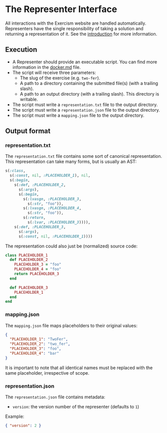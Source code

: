 # The Representer Interface

All interactions with the Exercism website are handled automatically. Representers have the single responsibility of taking a solution and returning a representation of it. See the [introduction](/docs/building/tooling/representers#introduction) for more information.

## Execution

- A Representer should provide an executable script. You can find more information in the [docker.md](/docs/building/tooling/representers/docker) file.
- The script will receive three parameters:
  - The slug of the exercise (e.g. `two-fer`).
  - A path to a directory containing the submitted file(s) (with a trailing slash).
  - A path to an output directory (with a trailing slash). This directory is writable.
- The script must write a `representation.txt` file to the output directory.
- The script must write a `representation.json` file to the output directory.
- The script must write a `mapping.json` file to the output directory.

## Output format

### representation.txt

The `representation.txt` file contains some sort of canonical representation. This representation can take many forms, but is usually an AST:

```ruby
s(:class,
  s(:const, nil, :PLACEHOLDER_1), nil,
  s(:begin,
    s(:def, :PLACEHOLDER_2,
      s(:args),
      s(:begin,
        s(:lvasgn, :PLACEHOLDER_3,
          s(:str, "foo")),
        s(:lvasgn, :PLACEHOLDER_4,
          s(:str, "foo")),
        s(:return,
          s(:lvar, :PLACEHOLDER_3)))),
    s(:def, :PLACEHOLDER_3,
      s(:args),
      s(:const, nil, :PLACEHOLDER_1))))
```

The representation could also just be (normalized) source code:

```ruby
class PLACEHOLDER_1
  def PLACEHOLDER_2
    PLACEHOLDER_3 = "foo"
    PLACEHOLDER_4 = "foo"
    return PLACEHOLDER_3
  end

  def PLACEHOLDER_3
    PLACEHOLDER_1
  end
end
```

### mapping.json

The `mapping.json` file maps placeholders to their original values:

```json
{
  "PLACEHOLDER_1": "TwoFer",
  "PLACEHOLDER_2": "two_fer",
  "PLACEHOLDER_3": "foo",
  "PLACEHOLDER_4": "bar"
}
```

It is important to note that all identical names must be replaced with the same placeholder, irrespective of scope.

### representation.json

The `representation.json` file contains metadata:

- `version`: the version number of the representer (defaults to `1`)

Example:

```json
{ "version": 2 }
```
